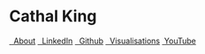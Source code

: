 # Cathal King

[<i class="fa fa-info-circle       fa" aria-hidden="true"></i>&nbsp;&nbsp;About](index.md)
[<i class="fa fa-linkedin       fa-lg" aria-hidden="true"></i>&nbsp;&nbsp;LinkedIn](https://www.linkedin.com/in/cathal-king)
[<i class="fa fa-github         fa-lg" aria-hidden="true"></i>&nbsp;&nbsp;Github](https://github.com/cathalgking)
[<i class="fa fa-eye         fa-lg" aria-hidden="true"></i>&nbsp;&nbsp;Visualisations](visualisations.md)
[<i class="fa fa-youtube-play        fa-lg" aria-hidden="true"></i>&nbsp;YouTube](https://www.youtube.com/user/MrDeking10/videos?view_as=subscriber)
<!-- [<i class="fa fa-camera         fa-lg" aria-hidden="true"></i>&nbsp;&nbsp;Photography](photography.md) -->
<!-- [<i class="fa fa-file-text         fa" aria-hidden="true"></i>&nbsp;&nbsp;CV](cv.pdf) -->
